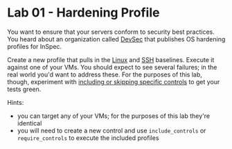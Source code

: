 Lab 01 - Hardening Profile
================================================================================

You want to ensure that your servers conform to security best practices. You
heard about an organization called [DevSec] that publishes OS hardening profiles
for InSpec.

Create a new profile that pulls in the [Linux] and [SSH] baselines. Execute it
against one of your VMs. You should expect to see several failures; in the real
world you'd want to address these. For the purposes of this lab, though,
experiment with [including or skipping specific controls][conditional controls]
to get your tests green.

Hints:

* you can target any of your VMs; for the purposes of this lab they're identical
* you will need to create a new control and use `include_controls` or
  `require_controls` to execute the included profiles

[DevSec]: https://dev-sec.io
[Linux]: https://dev-sec.io/baselines/linux/
[SSH]: https://dev-sec.io/baselines/ssh/
[conditional controls]: https://www.inspec.io/docs/reference/profiles/#using-controls-from-an-included-profile
